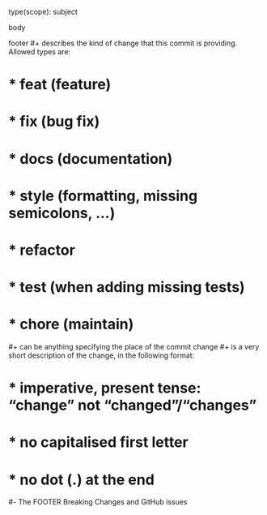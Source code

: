 type(scope): subject

body

footer
#+ <type> describes the kind of change that this commit is providing. Allowed types are:
#  * feat (feature)
#  * fix (bug fix)
#  * docs (documentation)
#  * style (formatting, missing semicolons, ...)
#  * refactor
#  * test (when adding missing tests)
#  * chore (maintain)
#+ <scope> can be anything specifying the place of the commit change
#+ <subject> is a very short description of the change, in the following format:
#  * imperative, present tense: “change” not “changed”/“changes”
#  * no capitalised first letter
#  * no dot (.) at the end
#- The FOOTER Breaking Changes and GitHub issues
